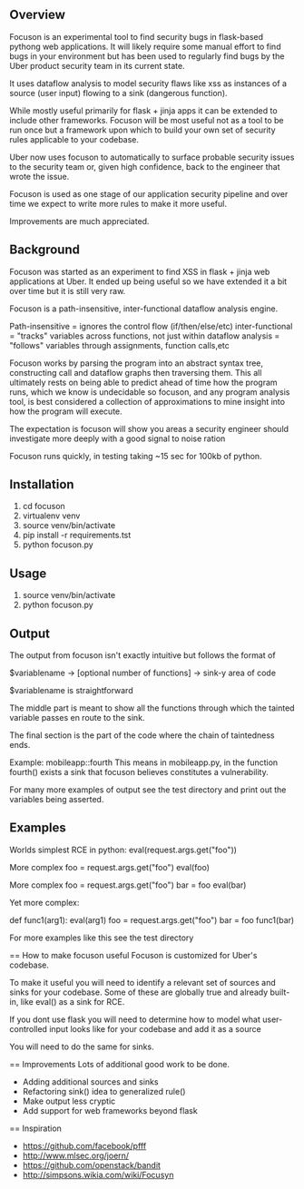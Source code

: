 ## Overview

Focuson is an experimental tool to find security bugs in flask-based pythong
web applications. It will likely require some manual effort to find bugs in 
your environment but has been used to regularly find bugs by the Uber product
security team in its current state. 

It uses dataflow analysis to model security flaws like xss as instances
of a source (user input) flowing to a sink (dangerous function).

While mostly useful primarily for flask + jinja apps it can be extended to 
include other frameworks. Focuson will be most useful not as a tool to be run 
once but a framework upon which to build your own set of security rules
applicable to your codebase. 

Uber now uses focuson to automatically to surface probable security issues
to the security team or, given high confidence, back to the engineer that wrote
the issue. 

Focuson is used as one stage of our application security pipeline and over 
time we expect to write more rules to make it more useful.

Improvements are much appreciated. 


##  Background

Focuson was started as an experiment to find XSS in flask + jinja web 
applications at Uber. It ended up being useful so we have extended it a 
bit over time but it is still very raw. 

Focuson is a path-insensitive, inter-functional dataflow analysis engine. 

Path-insensitive = ignores the control flow (if/then/else/etc)
inter-functional = "tracks" variables across functions, not just within
dataflow analysis = "follows" variables through assignments, function calls,etc

Focuson works by parsing the program into an abstract syntax tree, constructing
call and dataflow graphs then traversing them. This all ultimately rests on being
able to predict ahead of time how the program runs, which we know is
undecidable so focuson, and any program analysis tool, is best considered a
collection of approximations to mine insight into how the program will execute. 

The expectation is focuson will show you areas a security engineer should
investigate more deeply with a good signal to noise ration

Focuson runs quickly, in testing taking ~15 sec for 100kb of python.

## Installation
1. cd focuson
2. virtualenv venv
3. source venv/bin/activate
4. pip install -r requirements.tst
5. python focuson.py <dir>


## Usage
1. source venv/bin/activate
2. python focuson.py <dir containting source code>

## Output
The output from focuson isn't exactly intuitive but follows the format of

$variablename -> [optional number of functions] -> sink-y area of code

$variablename is straightforward

The middle part is meant to show all the functions through which the tainted
variable passes en route to the sink. 

The final section is the part of the code where the chain of taintedness ends.

Example: mobileapp::fourth
This means in mobileapp.py, in the function fourth() exists a sink that
focuson believes constitutes a vulnerability.

For many more examples of output see the test directory and print out the
variables being asserted. 

## Examples

Worlds simplest RCE in python:
eval(request.args.get("foo"))

More complex
foo = request.args.get("foo")
eval(foo)

More complex
foo = request.args.get("foo")
bar = foo
eval(bar)

Yet more complex:

def func1(arg1):
    eval(arg1)
foo = request.args.get("foo")
bar = foo
func1(bar)

For more examples like this see the test directory



== How to make focuson useful
Focuson is customized for Uber's codebase.

To make it useful you will need to identify a relevant set of sources and sinks
for your codebase. Some of these are globally true and already built-in, 
like eval() as a sink for RCE.

If you dont use flask you will need to determine how to model what 
user-controlled input looks like for your codebase and add it as a source

You will need to do the same for sinks. 

== Improvements
Lots of additional good work to be done. 
- Adding additional sources and sinks
- Refactoring sink() idea to generalized rule()
- Make output less cryptic
- Add support for web frameworks beyond flask

== Inspiration
* https://github.com/facebook/pfff
* http://www.mlsec.org/joern/
* https://github.com/openstack/bandit
* http://simpsons.wikia.com/wiki/Focusyn
